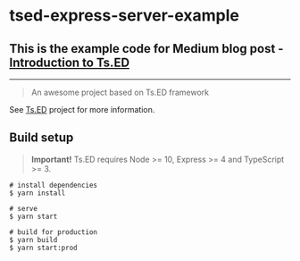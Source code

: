 # tsed-express-server-example

## This is the example code for Medium blog post - [Introduction to Ts.ED](https://medium.com/@kinsonleung/introduction-to-ts-ed-b391c854947a "Introduction to Ts.ED")

---

> An awesome project based on Ts.ED framework

See [Ts.ED](https://tsed.io) project for more information.

## Build setup

> **Important!** Ts.ED requires Node >= 10, Express >= 4 and TypeScript >= 3.

```batch
# install dependencies
$ yarn install

# serve
$ yarn start

# build for production
$ yarn build
$ yarn start:prod
```
